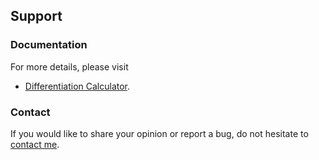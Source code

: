## Support

### Documentation

For more details, please visit
* [Differentiation Calculator](docs/diffcal).
  
### Contact

If you would like to share your opinion or report a bug, do not hesitate to [contact me](mailto:i.d.kosinska@gmail.com).
